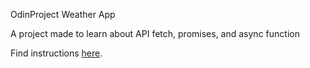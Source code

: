 OdinProject Weather App

A project made to learn about API fetch, promises, and async function

Find instructions <a href="https://www.theodinproject.com/lessons/node-path-javascript-weather-app" target="_black">here</a>.